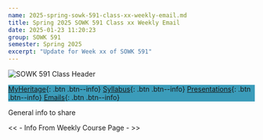 ```yaml
---
name: 2025-spring-sowk-591-class-xx-weekly-email.md
title: Spring 2025 SOWK 591 Class xx Weekly Email
date: 2025-01-23 11:20:23
group: SOWK 591
semester: Spring 2025
excerpt: "Update for Week xx of SOWK 591"
---
```


![SOWK 591 Class Header](https://jacobrcampbell.com/assets/media/2025-sowk-591-email-header-image.jpg)

<div style="background-color: #3b9cba; width: 100%;" markdown="1">

[MyHeritage](https://myheritage.heritage.edu/ICS/Academics/SOWK/SOWK_591/2425_SP-SOWK_591-1/){: .btn .btn--info}
[Syllabus](https://jacobrcampbell.com/assets/media/2025-spring-sowk-591-1-adv-seminar-ii-syllabus-campbell.pdf){: .btn .btn--info}
[Presentations](https://presentations.jacobrcampbell.com){: .btn .btn--info}
[Emails](https://jacobrcampbell.com/communications/){: .btn .btn--info}

</div>

General info to share

<< - Info From Weekly Course Page - >>